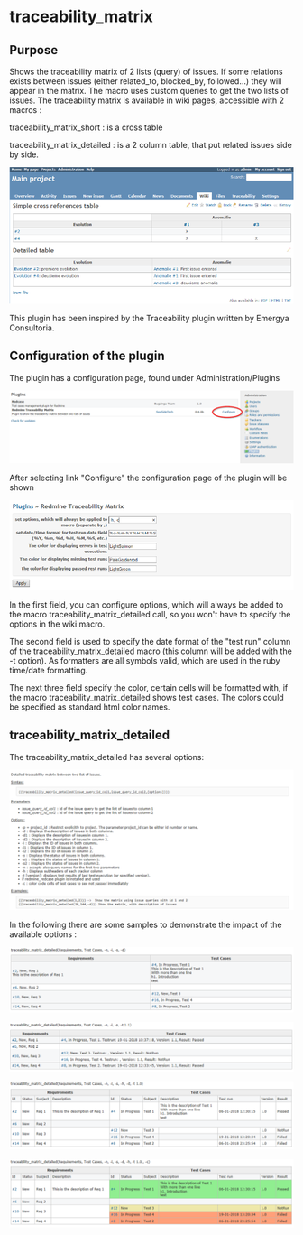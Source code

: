 # traceability_matrix

## Purpose 

Shows the traceability matrix of 2 lists (query) of issues. If some relations exists between issues (either related_to, blocked_by, followed...) they will appear in the matrix.
The macro uses custom queries to get the two lists of issues.
The traceability matrix is available in wiki pages, accessible with 2 macros :

traceability_matrix_short : is a cross table

traceability_matrix_detailed : is a 2 column table, that put related issues side by side.

![Image of output](https://github.com/nhok/redmine_traceability_matrix/blob/master/screen_shots/screen_shot.png)

This plugin has been inspired by the Traceability plugin written by Emergya Consultoria.

## Configuration of the plugin

The plugin has a configuration page, found under Administration/Plugins

![Image of output](https://github.com/nhok/redmine_traceability_matrix/blob/master/screen_shots/plugin_configure.png)

After selecting link "Configure" the configuration page of the plugin will be shown

![Image of output](https://github.com/nhok/redmine_traceability_matrix/blob/master/screen_shots/configure.png)

In the first field, you can configure options, which will always be added to the macro 
traceability_matrix_detailed call, so you won't have to specify the options in the wiki macro. 

The second field is used to specify the date format of the "test run" column of the 
traceability_matrix_detailed macro (this column will be added with the -t option). As formatters are
all symbols valid, which are used in the ruby time/date formatting.

The next three field specify the color, certain cells will be formatted with, if the macro 
traceability_matrix_detailed shows test cases. The colors could be specified as standard html color names.


## traceability_matrix_detailed

The traceability_matrix_detailed has several options:

![Image of output](https://github.com/nhok/redmine_traceability_matrix/blob/master/screen_shots/detailed_table_macro_help_text.png)

In the following there are some samples to demonstrate the impact of the available options :

![Image of output](https://github.com/nhok/redmine_traceability_matrix/blob/master/screen_shots/detailed_table_simple.png)

![Image of output](https://github.com/nhok/redmine_traceability_matrix/blob/master/screen_shots/detailed_table_tests.png)

![Image of output](https://github.com/nhok/redmine_traceability_matrix/blob/master/screen_shots/detailed_table_header_tests.png)

![Image of output](https://github.com/nhok/redmine_traceability_matrix/blob/master/screen_shots/detailed_table_header_colored_tests.png)
